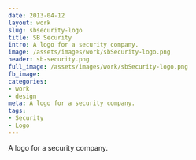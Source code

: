 ```yaml
---
date: 2013-04-12
layout: work
slug: sbsecurity-logo
title: SB Security
intro: A logo for a security company.
image: /assets/images/work/sbSecurity-logo.png
header: sb-security.png
full_image: /assets/images/work/sbSecurity-logo.png
fb_image: 
categories:
- work
- design
meta: A logo for a security company.
tags: 
- Security
- Logo
---
```


A logo for a security company.